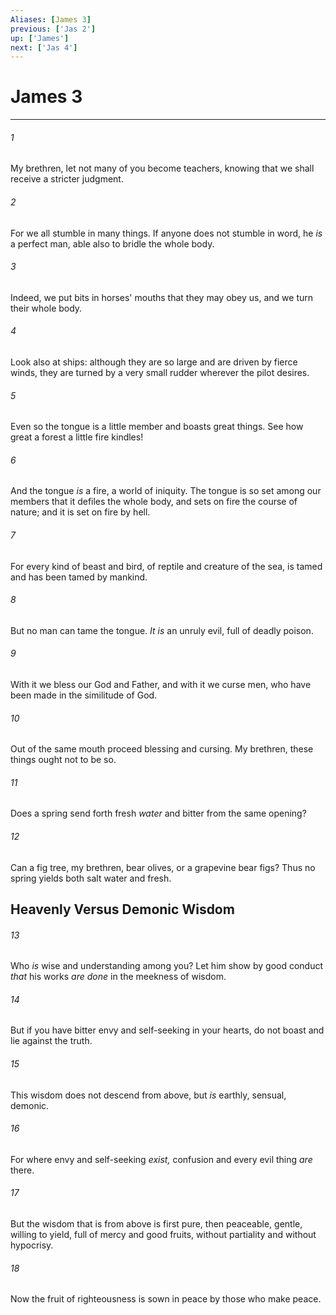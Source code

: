 ```yaml
---
Aliases: [James 3]
previous: ['Jas 2']
up: ['James']
next: ['Jas 4']
---
```

# James 3

***


###### 1 
My brethren, let not many of you become teachers, knowing that we shall receive a stricter judgment. 

###### 2 
For we all stumble in many things. If anyone does not stumble in word, he _is_ a perfect man, able also to bridle the whole body. 

###### 3 
Indeed, we put bits in horses' mouths that they may obey us, and we turn their whole body. 

###### 4 
Look also at ships: although they are so large and are driven by fierce winds, they are turned by a very small rudder wherever the pilot desires. 

###### 5 
Even so the tongue is a little member and boasts great things. See how great a forest a little fire kindles! 

###### 6 
And the tongue _is_ a fire, a world of iniquity. The tongue is so set among our members that it defiles the whole body, and sets on fire the course of nature; and it is set on fire by hell. 

###### 7 
For every kind of beast and bird, of reptile and creature of the sea, is tamed and has been tamed by mankind. 

###### 8 
But no man can tame the tongue. _It is_ an unruly evil, full of deadly poison. 

###### 9 
With it we bless our God and Father, and with it we curse men, who have been made in the similitude of God. 

###### 10 
Out of the same mouth proceed blessing and cursing. My brethren, these things ought not to be so. 

###### 11 
Does a spring send forth fresh _water_ and bitter from the same opening? 

###### 12 
Can a fig tree, my brethren, bear olives, or a grapevine bear figs? Thus no spring yields both salt water and fresh.

## Heavenly Versus Demonic Wisdom 

###### 13 
Who _is_ wise and understanding among you? Let him show by good conduct _that_ his works _are done_ in the meekness of wisdom. 

###### 14 
But if you have bitter envy and self-seeking in your hearts, do not boast and lie against the truth. 

###### 15 
This wisdom does not descend from above, but _is_ earthly, sensual, demonic. 

###### 16 
For where envy and self-seeking _exist,_ confusion and every evil thing _are_ there. 

###### 17 
But the wisdom that is from above is first pure, then peaceable, gentle, willing to yield, full of mercy and good fruits, without partiality and without hypocrisy. 

###### 18 
Now the fruit of righteousness is sown in peace by those who make peace.
